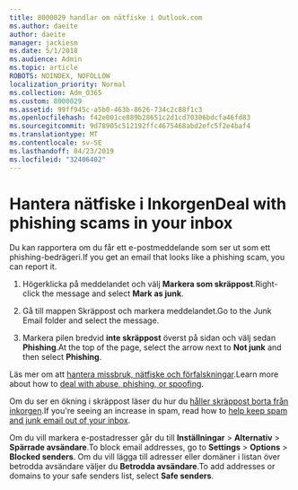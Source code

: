 ```yaml
---
title: 8000029 handlar om nätfiske i Outlook.com
ms.author: daeite
author: daeite
manager: jackiesm
ms.date: 5/1/2018
ms.audience: Admin
ms.topic: article
ROBOTS: NOINDEX, NOFOLLOW
localization_priority: Normal
ms.collection: Adm_O365
ms.custom: 8000029
ms.assetid: 99ff945c-a5b0-463b-8626-734c2c88f1c3
ms.openlocfilehash: f42e001ce889b28651c2d1cd70306bdcfa46fd83
ms.sourcegitcommit: 9d78905c512192ffc4675468abd2efc5f2e4baf4
ms.translationtype: MT
ms.contentlocale: sv-SE
ms.lasthandoff: 04/23/2019
ms.locfileid: "32406402"
---
```

# <a name="deal-with-phishing-scams-in-your-inbox"></a><span data-ttu-id="378ea-102">Hantera nätfiske i Inkorgen</span><span class="sxs-lookup"><span data-stu-id="378ea-102">Deal with phishing scams in your inbox</span></span>

<span data-ttu-id="378ea-103">Du kan rapportera om du får ett e-postmeddelande som ser ut som ett phishing-bedrägeri.</span><span class="sxs-lookup"><span data-stu-id="378ea-103">If you get an email that looks like a phishing scam, you can report it.</span></span>
  
1. <span data-ttu-id="378ea-104">Högerklicka på meddelandet och välj **Markera som skräppost**.</span><span class="sxs-lookup"><span data-stu-id="378ea-104">Right-click the message and select **Mark as junk**.</span></span> 
    
2. <span data-ttu-id="378ea-105">Gå till mappen Skräppost och markera meddelandet.</span><span class="sxs-lookup"><span data-stu-id="378ea-105">Go to the Junk Email folder and select the message.</span></span>
    
3. <span data-ttu-id="378ea-106">Markera pilen bredvid **inte skräppost** överst på sidan och välj sedan **Phishing**.</span><span class="sxs-lookup"><span data-stu-id="378ea-106">At the top of the page, select the arrow next to **Not junk** and then select **Phishing**.</span></span> 
    
<span data-ttu-id="378ea-107">Läs mer om att [hantera missbruk, nätfiske och förfalskningar](https://go.microsoft.com/fwlink/p/?linkid=873139).</span><span class="sxs-lookup"><span data-stu-id="378ea-107">Learn more about how to [deal with abuse, phishing, or spoofing](https://go.microsoft.com/fwlink/p/?linkid=873139).</span></span>
  
<span data-ttu-id="378ea-108">Om du ser en ökning i skräppost läser du hur du [håller skräppost borta från inkorgen](https://go.microsoft.com/fwlink/p/?linkid=873140).</span><span class="sxs-lookup"><span data-stu-id="378ea-108">If you're seeing an increase in spam, read how to [help keep spam and junk email out of your inbox](https://go.microsoft.com/fwlink/p/?linkid=873140).</span></span>
  
<span data-ttu-id="378ea-109">Om du vill markera e-postadresser går du till **Inställningar** \> **Alternativ** \> **Spärrade avsändare**.</span><span class="sxs-lookup"><span data-stu-id="378ea-109">To block email addresses, go to **Settings** \> **Options** \> **Blocked senders**.</span></span> <span data-ttu-id="378ea-110">Om du vill lägga till adresser eller domäner i listan över betrodda avsändare väljer du **Betrodda avsändare**.</span><span class="sxs-lookup"><span data-stu-id="378ea-110">To add addresses or domains to your safe senders list, select **Safe senders**.</span></span> 
  

